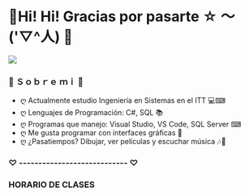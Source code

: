 # 🌸Hi! Hi! Gracias por pasarte  ☆ ～('▽^人) 🌸

![](https://i.imgur.com/9rHqiB3.png)

### 💮 Ｓｏｂｒｅ  ｍｉ 💮
- ღ Actualmente estudio Ingeniería en Sistemas en el ITT 💻⌨
- ღ Lenguajes de Programación: C#, SQL 📚
- ღ Programas que manejo: Visual Studio, VS Code, SQL Server ⌨
- ღ Me gusta programar con interfaces gráficas 🎨
- ღ ¿Pasatiempos? Dibujar, ver películas y escuchar música 🎶📝

### ♡ ---------------------------- ♡

### HORARIO DE CLASES

